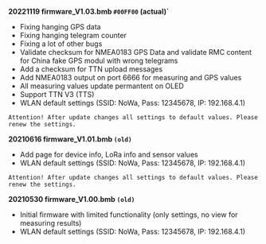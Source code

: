
**20221119 firmware_V1.03.bmb `#00FF00` (actual)`**

* Fixing hanging GPS data
* Fixing hanging telegram counter
* Fixing a lot of other bugs
* Validate checksum for NMEA0183 GPS Data and validate RMC content for China fake GPS modul with wrong telegrams
* Add a checksum for TTN upload messages
* Add NMEA0183 output on port 6666 for measuring and GPS values
* All measuring values update permantent on OLED
* Support TTN V3 (TTS)
* WLAN default settings (SSID: NoWa, Pass: 12345678, IP: 192.168.4.1)

`Attention! After update changes all settings to default values. Please renew the settings.`


**20210616 firmware_V1.01.bmb `(old)`**

* Add page for device info, LoRa info and sensor values
* WLAN default settings (SSID: NoWa, Pass: 12345678, IP: 192.168.4.1)

`Attention! After update changes all settings to default values. Please renew the settings.`


**20210530 firmware_V1.00.bmb `(old)`**

* Initial firmware with limited functionality (only settings, no view for measuring results)
* WLAN default settings (SSID: NoWa, Pass: 12345678, IP: 192.168.4.1)
